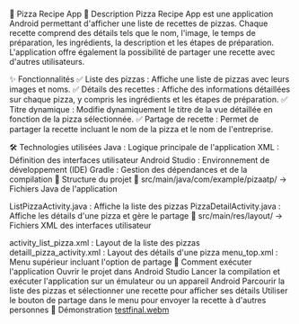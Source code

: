 🍕 Pizza Recipe App
📌 Description
Pizza Recipe App est une application Android permettant d'afficher une liste de recettes de pizzas. Chaque recette comprend des détails tels que le nom, l'image, le temps de préparation, les ingrédients, la description et les étapes de préparation. L'application offre également la possibilité de partager une recette avec d'autres utilisateurs.

✨ Fonctionnalités
✅ Liste des pizzas : Affiche une liste de pizzas avec leurs images et noms.
✅ Détails des recettes : Affiche des informations détaillées sur chaque pizza, y compris les ingrédients et les étapes de préparation.
✅ Titre dynamique : Modifie dynamiquement le titre de la vue détaillée en fonction de la pizza sélectionnée.
✅ Partage de recette : Permet de partager la recette incluant le nom de la pizza et le nom de l'entreprise.

🛠️ Technologies utilisées
Java : Logique principale de l'application
XML : Définition des interfaces utilisateur
Android Studio : Environnement de développement (IDE)
Gradle : Gestion des dépendances et de la compilation
📁 Structure du projet
📂 src/main/java/com/example/pizaatp/ → Fichiers Java de l'application

ListPizzaActivity.java : Affiche la liste des pizzas
PizzaDetailActivity.java : Affiche les détails d'une pizza et gère le partage
📂 src/main/res/layout/ → Fichiers XML des interfaces utilisateur

activity_list_pizza.xml : Layout de la liste des pizzas
detaill_pizza_activity.xml : Layout des détails d'une pizza
menu_top.xml : Menu supérieur incluant l'option de partage
🚀 Comment exécuter l'application
Ouvrir le projet dans Android Studio
Lancer la compilation et exécuter l'application sur un émulateur ou un appareil Android
Parcourir la liste des pizzas et sélectionner une recette pour afficher ses détails
Utiliser le bouton de partage dans le menu pour envoyer la recette à d'autres personnes
🎥 Démonstration
[testfinal.webm](https://github.com/user-attachments/assets/64677c17-e686-48e3-8898-a2029d938d68)

